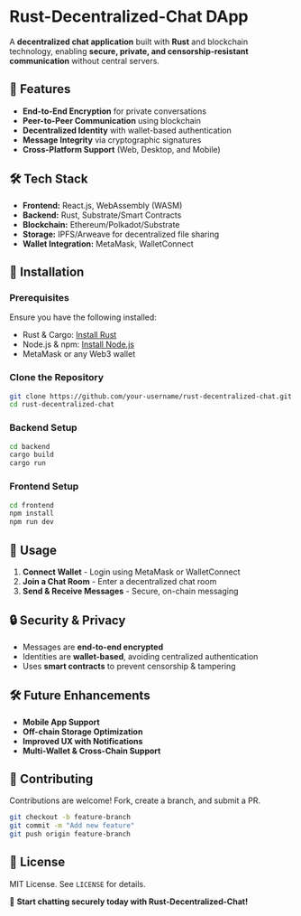# Rust-Decentralized-Chat DApp

A **decentralized chat application** built with **Rust** and blockchain technology, enabling **secure, private, and censorship-resistant communication** without central servers.

## 🚀 Features

- **End-to-End Encryption** for private conversations
- **Peer-to-Peer Communication** using blockchain
- **Decentralized Identity** with wallet-based authentication
- **Message Integrity** via cryptographic signatures
- **Cross-Platform Support** (Web, Desktop, and Mobile)

## 🛠 Tech Stack

- **Frontend:** React.js, WebAssembly (WASM)
- **Backend:** Rust, Substrate/Smart Contracts
- **Blockchain:** Ethereum/Polkadot/Substrate
- **Storage:** IPFS/Arweave for decentralized file sharing
- **Wallet Integration:** MetaMask, WalletConnect

## 📌 Installation

### Prerequisites

Ensure you have the following installed:

- Rust & Cargo: [Install Rust](https://www.rust-lang.org/tools/install)
- Node.js & npm: [Install Node.js](https://nodejs.org/)
- MetaMask or any Web3 wallet

### Clone the Repository

```sh
git clone https://github.com/your-username/rust-decentralized-chat.git
cd rust-decentralized-chat
```

### Backend Setup

```sh
cd backend
cargo build
cargo run
```

### Frontend Setup

```sh
cd frontend
npm install
npm run dev
```

## 📡 Usage

1. **Connect Wallet** - Login using MetaMask or WalletConnect
2. **Join a Chat Room** - Enter a decentralized chat room
3. **Send & Receive Messages** - Secure, on-chain messaging

## 🔒 Security & Privacy

- Messages are **end-to-end encrypted**
- Identities are **wallet-based**, avoiding centralized authentication
- Uses **smart contracts** to prevent censorship & tampering

## 🛠 Future Enhancements

- **Mobile App Support**
- **Off-chain Storage Optimization**
- **Improved UX with Notifications**
- **Multi-Wallet & Cross-Chain Support**

## 🤝 Contributing

Contributions are welcome! Fork, create a branch, and submit a PR.

```sh
git checkout -b feature-branch
git commit -m "Add new feature"
git push origin feature-branch
```

## 📜 License

MIT License. See `LICENSE` for details.

🚀 **Start chatting securely today with Rust-Decentralized-Chat!**

